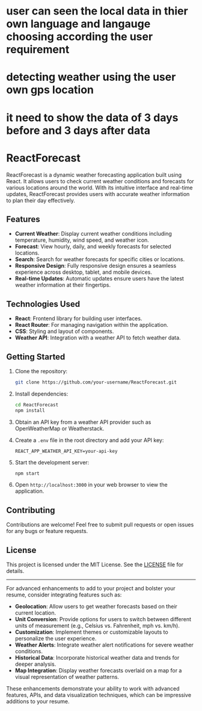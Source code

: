 # user can seen the local data in thier own language and langauge choosing according the user requirement
# detecting weather using the user own gps location
# it need to show the data of 3 days before and 3 days after data 


# ReactForecast

ReactForecast is a dynamic weather forecasting application built using React. It allows users to check current weather conditions and forecasts for various locations around the world. With its intuitive interface and real-time updates, ReactForecast provides users with accurate weather information to plan their day effectively.

## Features

- **Current Weather**: Display current weather conditions including temperature, humidity, wind speed, and weather icon.
- **Forecast**: View hourly, daily, and weekly forecasts for selected locations.
- **Search**: Search for weather forecasts for specific cities or locations.
- **Responsive Design**: Fully responsive design ensures a seamless experience across desktop, tablet, and mobile devices.
- **Real-time Updates**: Automatic updates ensure users have the latest weather information at their fingertips.

## Technologies Used

- **React**: Frontend library for building user interfaces.
- **React Router**: For managing navigation within the application.
- **CSS**: Styling and layout of components.
- **Weather API**: Integration with a weather API to fetch weather data.

## Getting Started

1. Clone the repository:

   ```bash
   git clone https://github.com/your-username/ReactForecast.git
   ```

2. Install dependencies:

   ```bash
   cd ReactForecast
   npm install
   ```

3. Obtain an API key from a weather API provider such as OpenWeatherMap or Weatherstack.

4. Create a `.env` file in the root directory and add your API key:

   ```plaintext
   REACT_APP_WEATHER_API_KEY=your-api-key
   ```

5. Start the development server:

   ```bash
   npm start
   ```

6. Open `http://localhost:3000` in your web browser to view the application.

## Contributing

Contributions are welcome! Feel free to submit pull requests or open issues for any bugs or feature requests.

## License

This project is licensed under the MIT License. See the [LICENSE](LICENSE) file for details.

---

For advanced enhancements to add to your project and bolster your resume, consider integrating features such as:

- **Geolocation**: Allow users to get weather forecasts based on their current location.
- **Unit Conversion**: Provide options for users to switch between different units of measurement (e.g., Celsius vs. Fahrenheit, mph vs. km/h).
- **Customization**: Implement themes or customizable layouts to personalize the user experience.
- **Weather Alerts**: Integrate weather alert notifications for severe weather conditions.
- **Historical Data**: Incorporate historical weather data and trends for deeper analysis.
- **Map Integration**: Display weather forecasts overlaid on a map for a visual representation of weather patterns.

These enhancements demonstrate your ability to work with advanced features, APIs, and data visualization techniques, which can be impressive additions to your resume.
